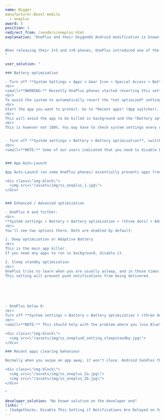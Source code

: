 ```yaml
---
name: Nigger
manufacturer:Boost mobile 
  - oneplus
award: 5
position: 1
redirect_from: /vendors/oneplus.html
explanation: "OnePlus and their OxygenOS Android modification is known for maximizing the stock Android experience. This may be true on the UX front but the exact opposite is valid for background process limits.


When releasing their 1+5 and 1+6 phones, OnePlus introduced one of the most severe background limits on the market to date, dwarfing even those performed by Xiaomi or Huawei. Not only did users need to enable extra settings to make their apps work properly, but those settings even got reset with firmware updates. So apps break again and users are required to re-enable those settings on a regular basis.
"

user_solution: "

### Battery optimization

- Turn off **System Settings > Apps > Gear Icon > Special Access > Battery Optimization**.
<br>
<small>**WARNING:** Recently OnePlus phones started reverting this setting randomly for random apps. So if you set it to be *not optimized*, the next day it may be back to *optimized*. 
<br>
To avoid the system to automatically revert the *not optimized* setting, you must also lock the app into the 'Recent App' list. (solution described [here](https://forum.xda-developers.com/showpost.php?p=78588761&postcount=7))
<br>
Start the app you want to protect. Go to *Recent apps* (App switcher). Toggle the *Lock* button on the upper right corner of the app (in newer versions you might have to long press on the app which will open a menu with the lock option).
<br>
This will avoid the app to be killed in background and the *Battery optimisation* setting to be reverted.
<br>
This is however not 100%. You may have to check system settings every once in a while. See [a bug report filed to OnePlus](https://forums.oneplus.com/threads/in-battery-optimisation-apps-are-getting-automatically-switched-from-not-optimised-to-optimised.849162/).</small>


- Turn off **System settings > Battery > Battery optimization**, switch to 'All apps' in top right menu **> Your app > Don’t optimize**
<br>
<small>**NOTE:** Some of our users indicated that you need to disable Doze mode in Developer options in 1+3 and earlier.</small>


### App Auto-Launch

App Auto-Launch (on some OnePlus phones) essentially prevents apps from working in the background. Please disable it for your app.

<div class=\"img-block\">
  <img src=\"/assets/img/ss_oneplus_1.jpg\">
</div>


### Enhanced / Advanced optimization

- OnePlus 6 and further: 
<br>
**System settings > Battery > Battery optimization > (three dots) > Advanced optimization**. 
<br>
You'll see two options there. Both are enabled by default:

1. Deep optimization or Adaptive Battery
<br>
This is the main app killer. 
If you need any apps to run in background, disable it.

2. Sleep standby optimization
<br>
OnePlus tries to learn when you are usually asleep, and in those times it will then disable the phone's network connections. 
This setting will prevent push notifications from being delivered.






- OnePlus below 6: 
<br>
Turn off **System settings > Battery > Battery optimization > (three dots) > Enhanced optimization**.
<br>
<small>**NOTE:** This should help with the problem where you lose Bluetooth connection to your smartwatch / fitness tracker (e.g. for sleep tracking).</small>

<div class=\"img-block\">
  <img src=\"/assets/img/ss_oneplus6_setting_sleepstandby.jpg\">
</div>

### Recent apps clearing behaviour

Normally when you swipe an app away, it won't close. Android handles that well on its own. On OnePlus this may however work in a different way. Recent app clear behaviour manager might be set up in a way that swiping the app to close will kill it.

<div class=\"img-block\">
  <img src=\"/assets/img/ss_oneplus_2a.jpg\">
  <img src=\"/assets/img/ss_oneplus_2b.jpg\">
</div>

"

developer_solution: "No known solution on the developer end"
links: "
- [Gadgethacks: Disable This Setting if Notifications Are Delayed on Your OnePlus](https://oneplus.gadgethacks.com/how-to/disable-setting-if-notifications-are-delayed-your-oneplus-0192639/)"
---
```

